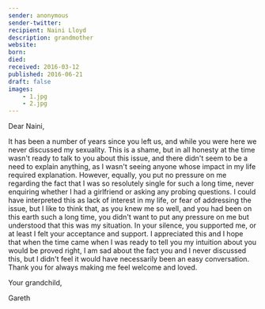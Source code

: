 ```yaml
---
sender: anonymous
sender-twitter: 
recipient: Naini Lloyd
description: grandmother
website: 
born: 
died: 
received: 2016-03-12
published: 2016-06-21
draft: false
images:
    - 1.jpg
    - 2.jpg
---
```


Dear Naini, 

It has been a number of years since you left us, and while you were here we never discussed my sexuality. This is a shame, but in all honesty at the time wasn't ready to talk to you about this issue, and there didn't seem to be a need to explain anything, as I wasn't seeing anyone whose impact in my life required explanation. However, equally, you put no pressure on me regarding the fact that I was so resolutely single for such a long time, never enquiring whether I had a girlfriend or asking any probing questions. I could have interpreted this as lack of interest in my life, or fear of addressing the issue, but I like to think that, as you knew me so well, and you had been on this earth such a long time, you didn't want to put any pressure on me but understood that this was my situation. In your silence, you supported me, or at least I felt your acceptance and support. I appreciated this and I hope that when the time came when I was ready to tell you my intuition about you would be proved right, I am sad about the fact you and I never discussed this, but I didn't feel it would have necessarily been an easy conversation. Thank you for always making me feel welcome and loved. 

Your grandchild, 

Gareth
